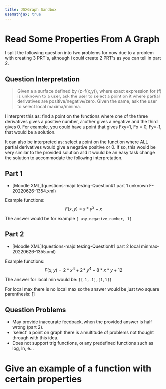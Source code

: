 ```yaml
---
title: JSXGraph Sandbox
usemathjax: true
---
```


# Read Some Properties From A Graph

I split the following question into two problems for now
due to a problem with creating 3 PRT's,
although i could create 2 PRT's as you can tell in part 2.

## Question Interpretation

> Given a a surface defined by \(z=f(x,y)\), where exact expression for \(f\) is unknown to a user, ask the user to select a point on it where partial derivatives are positive/negative/zero. Given the same, ask the user to select local maxima/minima.

I interpret this as: find a point on the functions where one of the three derivatives gives a positive number, another gives a negative and the third gives 0. For example, you could have a point that gives Fxy=1, Fx = 0, Fy=-1, that would be a solution.

It can also be interpreted as: select a point on the function where ALL partial derivatives would give a negative positive or 0. If so, this would be very similar to the provided solution and it would be an easy task change the solution to accommodate the following interpretation.

## Part 1

+ [Moodle XML](questions-majd testing-Question#1 part 1 unknown F-20220626-1354.xml)

Example functions:
$$F(x,y) = x*y^2-x$$

The answer would be for example `[ any_negative_number, 1]`


## Part 2

+ [Moodle XML](questions-majd testing-Question#1 part 2 local minmax-20220626-1355.xml)

Example functions:
$$F(x,y)=2*x^4+2*y^4-8*x*y+12$$

The answer for local min would be: `[[-1,-1],[1,1]]`

For local max there is no local max so the answer would be just two square parenthesis: []


## Question Problems

+ May provide inaccurate feedback, when the provided answer is half wrong (part 2).
+ 'select' a point on graph there is a multitude of problems not thought through with this idea.
+ Does not support trig functions, or any predefined functions such as log, ln, e...



# Give an example of a function with certain properties
